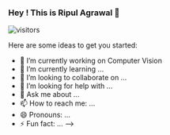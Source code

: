 ### Hey ! This is Ripul  Agrawal 👋

![visitors](https://visitor-badge.laobi.icu/badge?page_id=ripulagrawal98)

Here are some ideas to get you started:

- 🔭 I’m currently working on Computer Vision
- 🌱 I’m currently learning ...
- 👯 I’m looking to collaborate on ...
- 🤔 I’m looking for help with ...
- 💬 Ask me about ...
- 📫 How to reach me: ...
- 😄 Pronouns: ...
- ⚡ Fun fact: ...
-->
